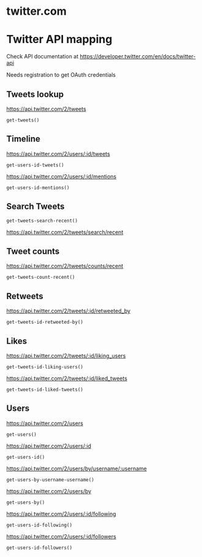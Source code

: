 # twitter.com
# Twitter API mapping

Check API documentation at https://developer.twitter.com/en/docs/twitter-api

Needs registration to get OAuth credentials

## Tweets lookup
https://api.twitter.com/2/tweets<p>
`get-tweets()`<p>
## Timeline
https://api.twitter.com/2/users/:id/tweets<p>
`get-users-id-tweets()`<p>
https://api.twitter.com/2/users/:id/mentions<p>
`get-users-id-mentions()`<p>
## Search Tweets
`get-tweets-search-recent()`<p>
https://api.twitter.com/2/tweets/search/recent<p>
## Tweet counts
https://api.twitter.com/2/tweets/counts/recent<p>
`get-tweets-count-recent()`<p>
## Retweets
https://api.twitter.com/2/tweets/:id/retweeted_by<p>
`get-tweets-id-retweeted-by()`<p>
## Likes
https://api.twitter.com/2/tweets/:id/liking_users<p>
`get-tweets-id-liking-users()`<p>
https://api.twitter.com/2/tweets/:id/liked_tweets<p>
`get-tweets-id-liked-tweets()`<p>
## Users
https://api.twitter.com/2/users<p>
`get-users()`<p>
https://api.twitter.com/2/users/:id<p>
`get-users-id()`<p>
https://api.twitter.com/2/users/by/username/:username<p>
`get-users-by-username-username()`<p>
https://api.twitter.com/2/users/by<p>
`get-users-by()`<p>
https://api.twitter.com/2/users/:id/following<p>
`get-users-id-following()`<p>
https://api.twitter.com/2/users/:id/followers<p>
`get-users-id-followers()`<p>



